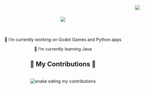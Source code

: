 <img align="right" src="https://visitor-badge.laobi.icu/badge?page_id=RaynorDev.RaynorDev" />

<h1 align="center">
    <img src="https://readme-typing-svg.herokuapp.com/?font=Righteous&size=35&center=true&vCenter=true&width=500&height=70&duration=4000&lines=Hi+There!+👋;+I'm+Raynor+Seitz!;" />
</h1>
<br/>

<div align="center">
 
 🔭 I’m currently working on Godot Games and Python apps
 
 🌱 I’m currently learning Java

 </div>
 

<div align="center">
  <h2>🐍 My Contributions 🐍</h2>
  <br>
  <img alt="snake eating my contributions" src="https://raw.githubusercontent.com/RaynorDev/RaynorDev/output/github-contribution-grid-snake.svg" />
  
  <br/><br/><br/>
</div>

<br/>
